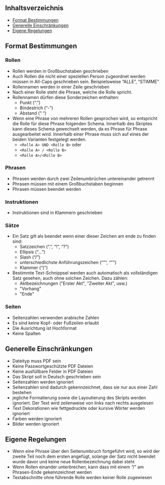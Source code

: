 ## Inhaltsverzeichnis
- [Format Bestimmungen](#format-bestimmungen)
- [Generelle Einschränkungen](#generelle-einschränkungen)
- [Eigene Regelungen](#eigene-regelungen)

## Format Bestimmungen

### Rollen

  * Rollen werden in Großbuchstaben geschrieben
  * Auch Rollen die nicht einer speziellen Person zugeordnet werden müssen in All-Caps geschrieben sein. Beispielsweise “ALLE”, “STIMME”
  * Rollennamen werden in einer Zeile geschrieben
  * Nach einer Rolle steht die Phrase, welche die Rolle spricht.
  * Rollennamen dürfen diese Sonderzeichen enthalten:
    * Punkt (“.”)
    * Bindestrich (“-”)
    * Abstand (“ “)
  * Wenn eine Phrase von mehreren Rollen gesprochen wird, so entspricht die Rolle für diese Phrase folgenden Schema. Innerhalb des Skriptes kann dieses Schema gewechselt werden, da es Phrase für Phrase ausgearbeitet wird. Innerhalb einer Phrase muss sich auf eines der beiden Varianten festgelegt werden.
    * `<Rolle A> UND <Rolle B>` oder
    * `<Rolle A> / <Rolle B>`
    * `<Rolle A>/<Rolle B>`

### Phrasen

  * Phrasen werden durch zwei Zeilenumbrüchen untereinander getrennt
  * Phrasen müssen mit einem Großbuchstaben beginnen
  * Phrasen müssen beendet werden

### Instruktionen

  * Instruktionen sind in Klammern geschrieben

### Sätze

  * Ein Satz gilt als beendet wenn einer dieser Zeichen am ende zu finden sind:
    * Satzzeichen (“.”, “!”, “?”)
    * Ellipsis (“…”)
    * Slash (“/”)
    * unterschiedlichste Anführungszeichen (“””, “"”)
    * Klammer (“)”)
  * Bestimmte Text-Schnippsel werden auch automatisch als vollständigen Satz gesehen, auch ohne solchen Zeichen. Dazu zählen:
    * Aktbezeichnungen ("Erster Akt", "Zweiter Akt", usw.)
    * "Vorhang"
    * "Ende"

### Seiten

  * Seitenzahlen verwenden arabische Zahlen
  * Es sind keine Kopf- oder Fußzeilen erlaubt
  * Die Ausrichtung ist Hochformat
  * Keine Spalten

## Generelle Einschränkungen

- Dateityp muss PDF sein
- Keine Passwortgeschützte PDF Dateien
- Keine ausfüllbare Felder in PDF Dateien
- Das Skript soll in Deutsch geschrieben sein
- Seitenzahlen werden ignoriert
- Seitenzahlen sind dadurch gekennzeichnet, dass sie nur aus einer Zahl bestehen
- jegliche Formatierung sowie die Layoutierung des Skripts werden ignoriert. Der Text wird zeilenweise von links nach rechts ausgelesen
- Text Dekorationen wie fettgedruckte oder kursive Wörter werden ignoriert
- Farben werden ignoriert
- Bilder werden ignoriert

## Eigene Regelungen

- Wenn eine Phrase über den Seitenumbruch fortgeführt wird, so wird der zweite Teil noch dem ersten angefügt, solange der Satz nicht beendet wurde davor und keine neue Rollenbezeichnung dabei steht
- Wenn Rollen einander unterbrechen, kann dass mit einem “/” am Phrasen-Ende gekennzeichnet werden
- Textabschnitte ohne führende Rolle werden keiner Rolle zugewiesen